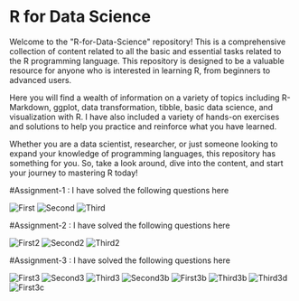 # R for Data Science
Welcome to the "R-for-Data-Science" repository! This is a comprehensive collection of content related to all the basic and essential tasks related to the R programming language. This repository is designed to be a valuable resource for anyone who is interested in learning R, from beginners to advanced users.

Here you will find a wealth of information on a variety of topics including R-Markdown, ggplot, data transformation, tibble, basic data science, and visualization with R. I have also included a variety of hands-on exercises and solutions to help you practice and reinforce what you have learned.

Whether you are a data scientist, researcher, or just someone looking to expand your knowledge of programming languages, this repository has something for you. So, take a look around, dive into the content, and start your journey to mastering R today!


#Assignment-1 : I have solved the following questions here

![First](https://github.com/JamiaEMJMD/Inroduction-to-R/blob/main/images/a1first.png)
![Second](https://github.com/JamiaEMJMD/Inroduction-to-R/blob/main/images/a1sec.png)
![Third](https://github.com/JamiaEMJMD/Inroduction-to-R/blob/main/images/a1Third.png)


#Assignment-2 : I have solved the following questions here

![First2](https://github.com/JamiaEMJMD/Inroduction-to-R/blob/main/images/a2first.png)
![Second2](https://github.com/JamiaEMJMD/Inroduction-to-R/blob/main/images/a2sec.png)
![Third2](https://github.com/JamiaEMJMD/Inroduction-to-R/blob/main/images/a2Third.png)



#Assignment-3 : I have solved the following questions here

![First3](https://github.com/JamiaEMJMD/Inroduction-to-R/blob/main/images/a3qa.png)
![Second3](https://github.com/JamiaEMJMD/Inroduction-to-R/blob/main/images/a3a.png)
![Third3](https://github.com/JamiaEMJMD/Inroduction-to-R/blob/main/images/a3b.png)
![Second3b](https://github.com/JamiaEMJMD/Inroduction-to-R/blob/main/images/a3c.png)
![First3b](https://github.com/JamiaEMJMD/Inroduction-to-R/blob/main/images/a3qb.png)
![Third3b](https://github.com/JamiaEMJMD/Inroduction-to-R/blob/main/images/a3d.png)
![Third3d](https://github.com/JamiaEMJMD/Inroduction-to-R/blob/main/images/a3e.png)
![First3c](https://github.com/JamiaEMJMD/Inroduction-to-R/blob/main/images/a3qc.png)
